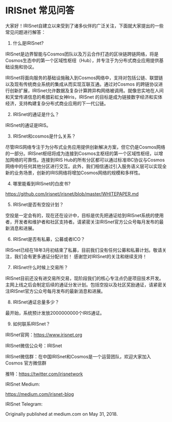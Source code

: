 # IRISnet 常见问答

大家好！IRISnet自建立以来受到了诸多伙伴的广泛关注，下面就大家提出的一些常见问题进行解答：

1. 什么是IRISnet?

IRISnet是边界智能与Cosmos团队以及万云合作打造的区块链跨链网络，将是Cosmos生态中的第一个区域性枢纽（Hub），并专注于为分布式商业应用提供基础设施和协议。

IRISnet将面向服务的基础设施融入到Cosmos网络中，支持对包括公链、联盟链以及现有传统商业系统的集成从而实现互联互通。通过对Cosmos 的跨链协议进行创新扩展，IRISnet允许数据及复杂计算跨异构网络被调用。就像忠实地在人间和天堂传递信息的希腊彩虹女神Iris，IRISnet 的目标是成为链接数字经济和实体经济，支持构建复杂分布式商业应用的下一代公链。

2. IRISnet的通证是什么？

IRISnet的通证是IRIS。

3. IRISnet和cosmos是什么关系？

尽管IRIS网络专注于为分布式业务应用提供创新解决方案，但它仍是Cosmos网络的一部分。IRISnet枢纽将成为连接到Cosmos主枢纽的第一个区域性枢纽，以增加网络的可靠性。连接到IRIS Hub的所有分区都可以通过标准IBC协议与Cosmos网络中的任何其他分区进行交互。此外，我们相信通过引入服务语义层可以实现全新的业务场景，创新的IRIS网络将增加Cosmos网络的规模和多样性。

4. 哪里能看到IRISnet的白皮书?

https://github.com/irisnet/irisnet/blob/master/WHITEPAPER.md

5. IRISnet是否有空投计划？

空投是一定会有的，现在还在设计中，目标是优先把通证给到IRISnet系统的使用者，开发者和维护者和社区支持者。请紧密关注IRISnet官方公众号每月发布的最新消息和进展。

6. IRISnet是否有私募，公募或者ICO？

IRISnet已经在18年3月初结束了私募，目前我们没有任何公募和私募计划。敬请关注，我们会有更多通证分配计划！ 感谢您对IRISnet的关注和继续支持！

7. IRISnet什么时候上交易所？

IRISnet目前还没有进交易所交易，现阶段我们的核心专注点仍是项目技术开发。主网上线之后会制定后续的通证分发计划。包括空投以及社区奖励通证，请紧密关注IRISnet官方公众号每月发布的最新消息和进展。

8. IRISnet通证总量多少？

最开始，系统预计发放2000000000个IRIS通证。

9. 如何联系IRISnet？

IRISnet官网：https://www.irisnet.org

IRISnet微信公众号：IRISnet

IRISnet微信群：在中国IRISnet和Cosmos是一个运营团队，欢迎大家加入Cosmos 官方微信群


推特：https://twitter.com/irisnetwork

IRISnet Medium:

https://medium.com/irisnet-blog

IRISnet Telegram:


Originally published at medium.com on May 31, 2018.
